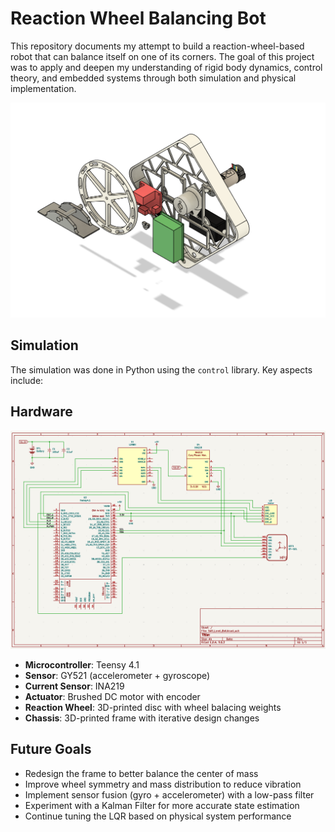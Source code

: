 # Reaction Wheel Balancing Bot

This repository documents my attempt to build a reaction-wheel-based robot that can balance itself on one of its corners. The goal of this project was to apply and deepen my understanding of rigid body dynamics, control theory, and embedded systems through both simulation and physical implementation.

![Balancing Bot GIF](Media/cad_screenshot.png)

## Simulation

The simulation was done in Python using the `control` library. Key aspects include:

## Hardware

![Balancing Bot GIF](Media/Schematic.png)

- **Microcontroller**: Teensy 4.1
- **Sensor**: GY521 (accelerometer + gyroscope)
- **Current Sensor**: INA219
- **Actuator**: Brushed DC motor with encoder
- **Reaction Wheel**: 3D-printed disc with wheel balacing weights 
- **Chassis**: 3D-printed frame with iterative design changes

## Future Goals

- Redesign the frame to better balance the center of mass
- Improve wheel symmetry and mass distribution to reduce vibration
- Implement sensor fusion (gyro + accelerometer) with a low-pass filter
- Experiment with a Kalman Filter for more accurate state estimation
- Continue tuning the LQR based on physical system performance
